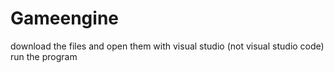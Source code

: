 # Gameengine
download the files and open them with visual studio (not visual studio code)
run the program 
